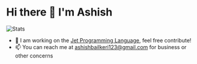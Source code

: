 # Hi there 👋 I'm Ashish

![Stats](https://github-readme-stats.vercel.app/api?username=aboss123&show_icons=true&hide_title=false&count_private=true&theme=chartreuse-dark)

- 🔭 I am working on the [Jet Programming Language](https://github.com/The-NextGen-Project/jet), feel free contribute!
- 📫 You can reach me at ashishbailkeri123@gmail.com for business or other concerns
